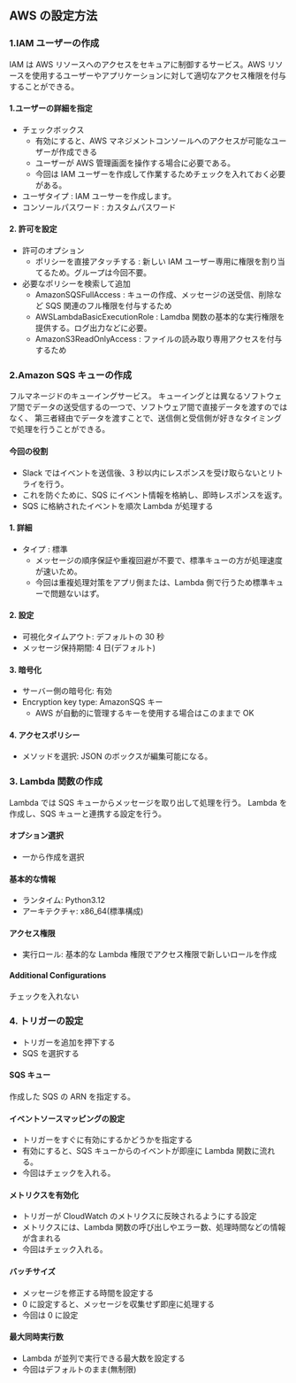 ## AWS の設定方法

### 1.IAM ユーザーの作成

IAM は AWS リソースへのアクセスをセキュアに制御するサービス。AWS リソースを使用するユーザーやアプリケーションに対して適切なアクセス権限を付与することができる。

#### 1.ユーザーの詳細を指定

- チェックボックス
  - 有効にすると、AWS マネジメントコンソールへのアクセスが可能なユーザーが作成できる
  - ユーザーが AWS 管理画面を操作する場合に必要である。
  - 今回は IAM ユーザーを作成して作業するためチェックを入れておく必要がある。
- ユーザタイプ : IAM ユーサーを作成します。
- コンソールパスワード : カスタムパスワード

#### 2. 許可を設定

- 許可のオプション
  - ポリシーを直接アタッチする : 新しい IAM ユーザー専用に権限を割り当てるため。グループは今回不要。
- 必要なポリシーを検索して追加
  - AmazonSQSFullAccess : キューの作成、メッセージの送受信、削除など SQS 関連のフル権限を付与するため
  - AWSLambdaBasicExecutionRole : Lamdba 関数の基本的な実行権限を提供する。ログ出力などに必要。
  - AmazonS3ReadOnlyAccess : ファイルの読み取り専用アクセスを付与するため

### 2.Amazon SQS キューの作成

フルマネージドのキューイングサービス。
キューイングとは異なるソフトウェア間でデータの送受信するの一つで、ソフトウェア間で直接データを渡すのではなく、
第三者経由でデータを渡すことで、送信側と受信側が好きなタイミングで処理を行うことができる。

#### 今回の役割

- Slack ではイベントを送信後、3 秒以内にレスポンスを受け取らないとリトライを行う。
- これを防ぐために、SQS にイベント情報を格納し、即時レスポンスを返す。
- SQS に格納されたイベントを順次 Lambda が処理する

#### 1. 詳細

- タイプ : 標準
  - メッセージの順序保証や重複回避が不要で、標準キューの方が処理速度が速いため。
  - 今回は重複処理対策をアプリ側または、Lambda 側で行うため標準キューで問題ないはず。

#### 2. 設定

- 可視化タイムアウト: デフォルトの 30 秒
- メッセージ保持期間: 4 日(デフォルト)

#### 3. 暗号化

- サーバー側の暗号化: 有効
- Encryption key type: AmazonSQS キー
  - AWS が自動的に管理するキーを使用する場合はこのままで OK

#### 4. アクセスポリシー

- メソッドを選択: JSON のボックスが編集可能になる。

### 3. Lambda 関数の作成

Lambda では SQS キューからメッセージを取り出して処理を行う。
Lambda を作成し、SQS キューと連携する設定を行う。

#### オプション選択

- 一から作成を選択

#### 基本的な情報

- ランタイム: Python3.12
- アーキテクチャ: x86_64(標準構成)

#### アクセス権限

- 実行ロール: 基本的な Lambda 権限でアクセス権限で新しいロールを作成

#### Additional Configurations

チェックを入れない

### 4. トリガーの設定

- トリガーを追加を押下する
- SQS を選択する

#### SQS キュー

作成した SQS の ARN を指定する。

#### イベントソースマッピングの設定

- トリガーをすぐに有効にするかどうかを指定する
- 有効にすると、SQS キューからのイベントが即座に Lambda 関数に流れる。
- 今回はチェックを入れる。

#### メトリクスを有効化

- トリガーが CloudWatch のメトリクスに反映されるようにする設定
- メトリクスには、Lambda 関数の呼び出しやエラー数、処理時間などの情報が含まれる
- 今回はチェック入れる。

#### バッチサイズ

- メッセージを修正する時間を設定する
- 0 に設定すると、メッセージを収集せず即座に処理する
- 今回は 0 に設定

#### 最大同時実行数

- Lambda が並列で実行できる最大数を設定する
- 今回はデフォルトのまま(無制限)

